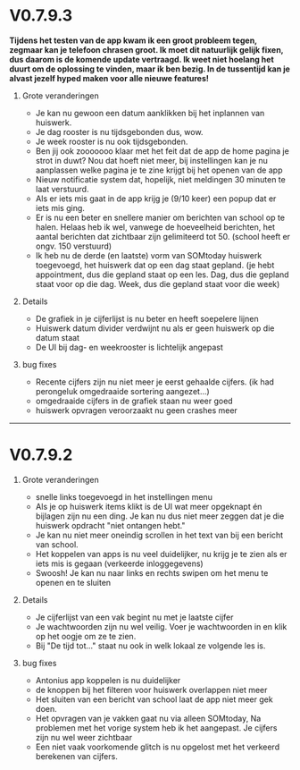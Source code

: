# V0.7.9.3
**Tijdens het testen van de app kwam ik een groot probleem tegen, zegmaar kan je telefoon chrasen groot. Ik moet dit natuurlijk gelijk fixen, dus daarom is de komende update vertraagd. Ik weet niet hoelang het duurt om de oplossing te vinden, maar ik ben bezig. In de tussentijd kan je alvast jezelf hyped maken voor alle nieuwe features!**

1. Grote veranderingen
    * Je kan nu gewoon een datum aanklikken bij het inplannen van huiswerk.
    * Je dag rooster is nu tijdsgebonden dus, wow.
    * Je week rooster is nu ook tijdsgebonden.
    * Ben jij ook zooooooo klaar met het feit dat de app de home pagina je strot in duwt? Nou dat hoeft niet meer, bij instellingen kan je nu aanplassen welke pagina je te zine krijgt bij het openen van de app
    * Nieuw notificatie system dat, hopelijk, niet meldingen 30 minuten te laat verstuurd.
    * Als er iets mis gaat in de app krijg je (9/10 keer) een popup dat er iets mis ging.
    * Er is nu een beter en snellere manier om berichten van school op te halen. Helaas heb ik wel, vanwege de hoeveelheid berichten, het aantal berichten dat zichtbaar zijn gelimiteerd tot 50. (school heeft er ongv. 150 verstuurd)
    * Ik heb nu de derde (en laatste) vorm van SOMtoday huiswerk toegevoegd, het huiswerk dat op een dag staat gepland. (je hebt appointment, dus die gepland staat op een les. Dag, dus die gepland staat voor op die dag. Week, dus die gepland staat voor die week)

2.  Details
    * De grafiek in je cijferlijst is nu beter en heeft soepelere lijnen
    * Huiswerk datum divider verdwijnt nu als er geen huiswerk op die datum staat
    * De UI bij dag- en weekrooster is lichtelijk angepast

3. bug fixes
    * Recente cijfers zijn nu niet meer je eerst gehaalde cijfers. (ik had perongeluk omgedraaide sortering aangezet...)
    * omgedraaide cijfers in de grafiek staan nu weer goed
    * huiswerk opvragen veroorzaakt nu geen crashes meer
---

# V0.7.9.2
1. Grote veranderingen
    * snelle links toegevoegd in het instellingen menu
    * Als je op huiswerk items klikt is de UI wat meer opgeknapt én bijlagen zijn nu een ding. Je kan nu dus niet meer zeggen dat je die huiswerk opdracht "niet ontangen hebt."
    * Je kan nu niet meer oneindig scrollen in het text van bij een bericht van school.
    * Het koppelen van apps is nu veel duidelijker, nu krijg je te zien als er iets mis is gegaan (verkeerde inloggegevens)
    * Swoosh! Je kan nu naar links en rechts swipen om het menu te openen en te sluiten

2.  Details
    *  Je cijferlijst van een vak begint nu met je laatste cijfer
    * Je wachtwoorden zijn nu wel veilig. Voer je wachtwoorden in en klik op het oogje om ze te zien.
    * Bij "De tijd tot..." staat nu ook in welk lokaal ze volgende les is.

3. bug fixes
    * Antonius app koppelen is nu duidelijker
    * de knoppen bij het filteren voor huiswerk overlappen niet meer
    * Het sluiten van een bericht van school laat de app niet meer gek doen.
    * Het opvragen van je vakken gaat nu via alleen SOMtoday, Na problemen met het vorige system heb ik het aangepast. Je cijfers zijn nu wel weer zichtbaar
    * Een niet vaak voorkomende glitch is nu opgelost met het verkeerd berekenen van cijfers.
